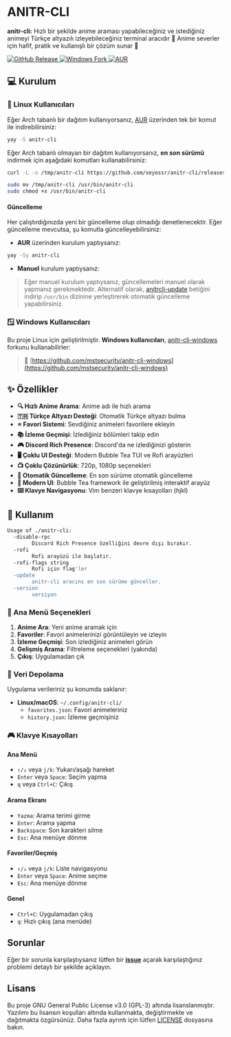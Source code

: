 <div>
 
 # ANITR-CLI
  **anitr-cli:** Hızlı bir şekilde anime araması yapabileceğiniz ve istediğiniz animeyi Türkçe altyazılı izleyebileceğiniz terminal aracıdır 💫 Anime severler için hafif, pratik ve kullanışlı bir çözüm sunar 🚀

  <p>
    <a href="https://github.com/xeyossr/anitr-cli/releases">
      <img src="https://img.shields.io/github/v/release/xeyossr/anitr-cli?style=for-the-badge&include_prereleases&label=GitHub%20Release" alt="GitHub Release">
    </a>
    <a href="https://github.com/mstsecurity/anitr-cli-windows">
      <img src="https://img.shields.io/github/v/release/mstsecurity/anitr-cli-windows?include_prereleases&display_name=release&label=Windows%20Fork&style=for-the-badge" alt="Windows Fork">
    </a>
    <a href="https://aur.archlinux.org/packages/anitr-cli">
      <img src="https://img.shields.io/aur/version/anitr-cli?style=for-the-badge" alt="AUR">
    </a>
  </p>
</div>

## 💻 Kurulum

### 🐧 Linux Kullanıcıları

Eğer Arch tabanlı bir dağıtım kullanıyorsanız, [AUR](https://aur.archlinux.org/packages/anitr-cli) üzerinden tek bir komut ile indirebilirsiniz:

```bash
yay -S anitr-cli
```

Eğer Arch tabanlı olmayan bir dağıtım kullanıyorsanız, **en son sürümü** indirmek için aşağıdaki komutları kullanabilirsiniz:
```bash
curl -L -o /tmp/anitr-cli https://github.com/xeyossr/anitr-cli/releases/latest/download/anitr-cli

sudo mv /tmp/anitr-cli /usr/bin/anitr-cli
sudo chmod +x /usr/bin/anitr-cli
```

#### Güncelleme

Her çalıştırdığınızda yeni bir güncelleme olup olmadığı denetlenecektir. Eğer güncelleme mevcutsa, şu komutla güncelleyebilirsiniz:

- **AUR** üzerinden kurulum yaptıysanız:
```bash
yay -Sy anitr-cli
```

- **Manuel** kurulum yaptıysanız:
> Eğer manuel kurulum yaptıysanız, güncellemeleri manuel olarak yapmanız gerekmektedir. Alternatif olarak, [anitrcli-update](anitrcli-update) betiğini indirip `/usr/bin` dizinine yerleştirerek otomatik güncelleme yapabilirsiniz.


### 🪟 Windows Kullanıcıları

Bu proje Linux için geliştirilmiştir. **Windows kullanıcıları**, [anitr-cli-windows](https://github.com/mstsecurity/anitr-cli-windows) forkunu kullanabilirler:

> 🔗 [https://github.com/mstsecurity/anitr-cli-windows](https://github.com/mstsecurity/anitr-cli-windows)

## ✨ Özellikler

- **🔍 Hızlı Anime Arama**: Anime adı ile hızlı arama
- **🇹🇷 Türkçe Altyazı Desteği**: Otomatik Türkçe altyazı bulma
- **⭐ Favori Sistemi**: Sevdiğiniz animeleri favorilere ekleyin
- **📚 İzleme Geçmişi**: İzlediğiniz bölümleri takip edin
- **🎮 Discord Rich Presence**: Discord'da ne izlediğinizi gösterin
- **🖥️ Çoklu UI Desteği**: Modern Bubble Tea TUI ve Rofi arayüzleri
- **📺 Çoklu Çözünürlük**: 720p, 1080p seçenekleri
- **🔄 Otomatik Güncelleme**: En son sürüme otomatik güncelleme
- **🎨 Modern UI**: Bubble Tea framework ile geliştirilmiş interaktif arayüz
- **⌨️ Klavye Navigasyonu**: Vim benzeri klavye kısayolları (hjkl)

## 👾 Kullanım

```bash
Usage of ./anitr-cli:
  -disable-rpc
    	Discord Rich Presence özelliğini devre dışı bırakır.
  -rofi
    	Rofi arayüzü ile başlatır.
  -rofi-flags string
    	Rofi için flag'ler
  -update
    	anitr-cli aracını en son sürüme günceller.
  -version
    	versiyon
```

### 🎯 Ana Menü Seçenekleri

1. **Anime Ara**: Yeni anime aramak için
2. **Favoriler**: Favori animelerinizi görüntüleyin ve izleyin
3. **İzleme Geçmişi**: Son izlediğiniz animeleri görün
4. **Gelişmiş Arama**: Filtreleme seçenekleri (yakında)
5. **Çıkış**: Uygulamadan çık

### 📁 Veri Depolama

Uygulama verileriniz şu konumda saklanır:
- **Linux/macOS**: `~/.config/anitr-cli/`
  - `favorites.json`: Favori animeleriniz
  - `history.json`: İzleme geçmişiniz

### 🎮 Klavye Kısayolları

#### Ana Menü
- `↑/↓` veya `j/k`: Yukarı/aşağı hareket
- `Enter` veya `Space`: Seçim yapma
- `q` veya `Ctrl+C`: Çıkış

#### Arama Ekranı
- `Yazma`: Arama terimi girme
- `Enter`: Arama yapma
- `Backspace`: Son karakteri silme
- `Esc`: Ana menüye dönme

#### Favoriler/Geçmiş
- `↑/↓` veya `j/k`: Liste navigasyonu
- `Enter` veya `Space`: Anime seçme
- `Esc`: Ana menüye dönme

#### Genel
- `Ctrl+C`: Uygulamadan çıkış
- `q`: Hızlı çıkış (ana menüde)

## Sorunlar

Eğer bir sorunla karşılaştıysanız lütfen bir [**issue**](https://github.com/xeyossr/anitr-cli/issue) açarak karşılaştığınız problemi detaylı bir şekilde açıklayın.

## Lisans

Bu proje GNU General Public License v3.0 (GPL-3) altında lisanslanmıştır. Yazılımı bu lisansın koşulları altında kullanmakta, değiştirmekte ve dağıtmakta özgürsünüz. Daha fazla ayrıntı için lütfen [LICENSE](LICENSE) dosyasına bakın.
